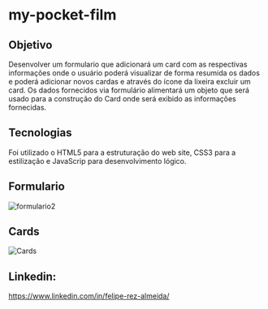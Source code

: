 ﻿# my-pocket-film

## Objetivo

Desenvolver um formulario que adicionará um card com as respectivas informações onde o usuário poderá visualizar de forma resumida os dados e poderá adicionar novos cardas e através do ícone da lixeira excluir um card.
Os dados fornecidos via formulário alimentará um objeto que será usado para a construção do Card onde será exibido as informações fornecidas.

## Tecnologias

Foi utilizado o HTML5 para a estruturação do web site, CSS3 para a estilização e JavaScrip para desenvolvimento lógico.

## Formulario

![formulario2](https://user-images.githubusercontent.com/99513670/194970233-88a469f7-3c53-45a4-ba14-02a408b35832.PNG)

## Cards

![Cards](https://user-images.githubusercontent.com/99513670/194970250-e5e02c43-5829-467b-b058-473a38c3c0d7.PNG)

## Linkedin: 

https://www.linkedin.com/in/felipe-rez-almeida/
